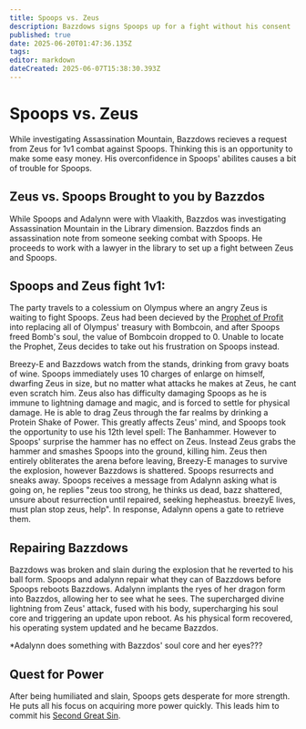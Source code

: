 ```yaml
---
title: Spoops vs. Zeus
description: Bazzdows signs Spoops up for a fight without his consent
published: true
date: 2025-06-20T01:47:36.135Z
tags: 
editor: markdown
dateCreated: 2025-06-07T15:38:30.393Z
---
```


# Spoops vs. Zeus
While investigating Assassination Mountain, Bazzdows recieves a request from Zeus for 1v1 combat against Spoops. Thinking this is an opportunity to make some easy money. His overconfidence in Spoops' abilites causes a bit of trouble for Spoops. 

## Zeus vs. Spoops Brought to you by Bazzdos
While Spoops and Adalynn were with Vlaakith, Bazzdos was investigating Assassination Mountain in the Library dimension. Bazzdos finds an assassination note from someone seeking combat with Spoops. He proceeds to work with a lawyer in the library to set up a fight between Zeus and Spoops.

## Spoops and Zeus fight 1v1: 
The party travels to a colessium on Olympus where an angry Zeus is waiting to fight Spoops. Zeus had been decieved by the [Prophet of Profit](/characters/krorg) into replacing all of Olympus' treasury with Bombcoin, and after Spoops freed Bomb's soul, the value of Bombcoin dropped to 0. Unable to locate the Prophet, Zeus decides to take out his frustration on Spoops instead.

Breezy-E and Bazzdows watch from the stands, drinking from gravy boats of wine. Spoops immediately uses 10 charges of enlarge on himself, dwarfing Zeus in size, but no matter what attacks he makes at Zeus, he cant even scratch him. Zeus also has difficulty damaging Spoops as he is immune to lightning damage and magic, and is forced to settle for physical damage. He is able to drag Zeus through the far realms by drinking a Protein Shake of Power. This greatly affects Zeus' mind, and Spoops took the opportunity to use his 12th level spell: The Banhammer. However to Spoops' surprise the hammer has no effect on Zeus. Instead Zeus grabs the hammer and smashes Spoops into the ground, killing him. Zeus then entirely obliterates the arena before leaving, Breezy-E manages to survive the explosion, however Bazzdows is shattered. Spoops resurrects and sneaks away. Spoops receives a message from Adalynn asking what is going on, he replies "zeus too strong, he thinks us dead, bazz shattered, unsure about resurrection until repaired, seeking hepheastus. breezyE lives, must plan stop zeus, help". In response, Adalynn opens a gate to retrieve them.


## Repairing Bazzdows
Bazzdows was broken and slain during the explosion that he reverted to his ball form. Spoops and adalynn repair what they can of Bazzdows before Spoops reboots Bazzdows. Adalynn implants the ryes of her dragon form into Bazzdos, allowing her to see what he sees. The supercharged divine lightning from Zeus' attack, fused with his body, supercharging his soul core and triggering an update upon reboot. As his physical form recovered, his operating system updated and he became Bazzdos.

*Adalynn does something with Bazzdos' soul core and her eyes???



## Quest for Power
After being humiliated and slain, Spoops gets desperate for more strength. He puts all his focus on acquiring more power quickly. This leads him to commit his [Second Great Sin](/Events/the-second-great-sin-of-spoops).
